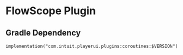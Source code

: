 # FlowScope Plugin

## Gradle Dependency

`implementation("com.intuit.playerui.plugins:coroutines:$VERSION")`
